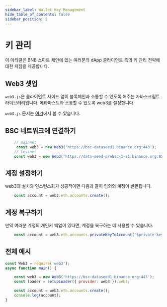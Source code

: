 ```yaml
---
sidebar_label: Wallet Key Management
hide_table_of_contents: false
sidebar_position: 2
---
```

# 키 관리

이 아티클은 BNB 스마트 체인에 있는 여러분의 dApp 클라이언트 측의 키 관리 전략에 대한 지침을 제공합니다.

## Web3 셋업

`web3.js`은 클라이언트 사이드 앱이 블록체인과 소통할 수 있도록 해주는 자바스크립트 라이브러리입니다. 메타마스트콰 소통할 수 있도록 web3를 설정합니다.

`web3.js` 문서는 [여기](https://web3js.readthedocs.io/en/v1.2.2/getting-started.html#adding-web3-js)에서 볼 수 있습니다.

## BSC 네트워크에 연결하기

```javascript
    // mainnet 
     const web3 = new Web3('https://bsc-dataseed1.binance.org:443');
    // testnet
	const web3 = new Web3('https://data-seed-prebsc-1-s1.binance.org:8545');
```

## 계정 설정하기
web3의 설치와 인스턴스화가 성공적이면 다음과 같이 임의의 계정이 반환됩니다.
```javascript
    const account = web3.eth.accounts.create();
```

## 계정 복구하기

만약 여러분 계정의 개인키 백업이 있다면, 계정을 복구하는 데 사용할 수 있습니다.
```javascript
	const account = web3.eth.accounts.privateKeyToAccount("$private-key")
```

## 전체 예시
```javascript
const Web3 = require('web3');
async function main() {

	const web3 = new Web3('https://bsc-dataseed1.binance.org:443');
    const loader = setupLoader({ provider: web3 }).web3;

    const account = web3.eth.accounts.create();
    console.log(account);
}
```